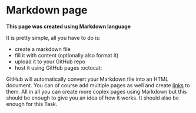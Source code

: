 # Markdown page

**This page was created using Markdown language**

It is pretty simple, all you have to do is:

* create a markdown file
* fill it with content (optionally also format it)
* upload it to your GitHub repo
* host it using GitHub pages :octocat:

GitHub will automatically convert your Markdown file into an HTML document. You can of course add multiple pages as well and create [links](/Dall-E) to them. All in all you can create more coplex pages using Markdown but this should be enough to give you an idea of how it works. It should also be enough for this Task.

